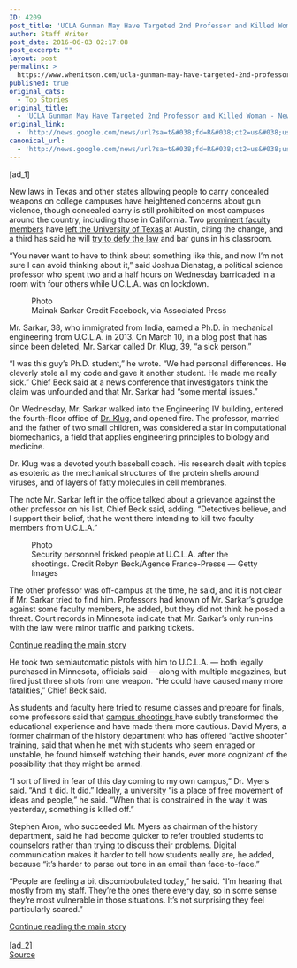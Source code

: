 ```yaml
---
ID: 4209
post_title: 'UCLA Gunman May Have Targeted 2nd Professor and Killed Woman &#8211; New York Times'
author: Staff Writer
post_date: 2016-06-03 02:17:08
post_excerpt: ""
layout: post
permalink: >
  https://www.whenitson.com/ucla-gunman-may-have-targeted-2nd-professor-and-killed-woman-new-york-times/
published: true
original_cats:
  - Top Stories
original_title:
  - 'UCLA Gunman May Have Targeted 2nd Professor and Killed Woman - New York Times'
original_link:
  - 'http://news.google.com/news/url?sa=t&#038;fd=R&#038;ct2=us&#038;usg=AFQjCNFomS5_I95Regz0rLbbTZcCPSThxg&#038;clid=c3a7d30bb8a4878e06b80cf16b898331&#038;cid=52779124728881&#038;ei=ouhQV-joM4izwAGglK8g&#038;url=http://www.nytimes.com/2016/06/03/us/ucla-shooting-mainak-sarkar.html'
canonical_url:
  - 'http://news.google.com/news/url?sa=t&#038;fd=R&#038;ct2=us&#038;usg=AFQjCNFomS5_I95Regz0rLbbTZcCPSThxg&#038;clid=c3a7d30bb8a4878e06b80cf16b898331&#038;cid=52779124728881&#038;ei=ouhQV-joM4izwAGglK8g&#038;url=http://www.nytimes.com/2016/06/03/us/ucla-shooting-mainak-sarkar.html'
---
```

 [ad_1]
<br><div readability="131.88516068053">
        <p class="story-body-text story-content" data-para-count="427" data-total-count="3351" id="story-continues-3">New laws in Texas and other states allowing people to carry concealed weapons on college campuses have heightened concerns about gun violence, though concealed carry is still prohibited on most campuses around the country, including those in California. Two <a href="http://www.nytimes.com/2016/02/27/us/dean-at-university-of-texas-resigns-in-part-over-handgun-law.html">prominent faculty members</a> have <a href="http://www.dailytexanonline.com/2015/10/07/citing-concerns-with-campus-carry-professor-emeritus-to-withdraw">left the University of Texas</a> at Austin, citing the change, and a third has said he will <a href="http://www.statesman.com/news/news/state-regional-govt-politics/nobel-laureate-at-ut-says-hell-bar-gun-toting-stud/nqCGK/">try to defy the law</a> and bar guns in his classroom.</p><p class="story-body-text story-content" data-para-count="284" data-total-count="3635">“You never want to have to think about something like this, and now I’m not sure I can avoid thinking about it,” said Joshua Dienstag, a political science professor who spent two and a half hours on Wednesday barricaded in a room with four others while U.C.L.A. was on lockdown.</p><figure id="media-100000004450169" class="media photo embedded layout-small-vertical media-100000004450169" data-media-action="modal" itemprop="associatedMedia" itemscope="" itemid="https://static01.nyt.com/images/2016/06/03/us/03ucla-web2/03ucla-web2-master180.jpg" itemtype="http://schema.org/ImageObject" aria-label="media" role="group"><span class="visually-hidden">Photo</span>
    <div class="image">
            <img src="https://static01.nyt.com/images/2016/06/03/us/03ucla-web2/03ucla-web2-master180.jpg" alt="" class="media-viewer-candidate" data-mediaviewer-src="http://www.whenitson.com/wp-content/uploads/2016/06/UCLA-Gunman-May-Have-Targeted-2nd-Professor-and-Killed-Woman-New-York-Times.jpg" data-mediaviewer-caption="Mainak Sarkar" data-mediaviewer-credit="Facebook, via Associated Press" itemprop="url" itemid="https://static01.nyt.com/images/2016/06/03/us/03ucla-web2/03ucla-web2-master180.jpg"/><meta itemprop="height" content="231"/><meta itemprop="width" content="180"/></div>
        <figcaption class="caption" itemprop="caption description"><span class="caption-text">Mainak Sarkar</span>
                        <span class="credit" itemprop="copyrightHolder">
            <span class="visually-hidden">Credit</span>
            Facebook, via Associated Press        </span>
            </figcaption></figure><p class="story-body-text story-content" data-para-count="216" data-total-count="3851">Mr. Sarkar, 38, who immigrated from India, earned a Ph.D. in mechanical engineering from U.C.L.A. in 2013. On March 10, in a blog post that has since been deleted, Mr. Sarkar called Dr. Klug, 39, “a sick person.”</p><p class="story-body-text story-content" data-para-count="303" data-total-count="4154">“I was this guy’s Ph.D. student,” he wrote. “We had personal differences. He cleverly stole all my code and gave it another student. He made me really sick.” Chief Beck said at a news conference that investigators think the claim was unfounded and that Mr. Sarkar had “some mental issues.”</p><p class="story-body-text story-content" data-para-count="310" data-total-count="4464">On Wednesday, Mr. Sarkar walked into the Engineering IV building, entered the fourth-floor office of <a href="http://www.mae.ucla.edu/william-klug/">Dr. Klug</a>, and opened fire. The professor, married and the father of two small children, was considered a star in computational biomechanics, a field that applies engineering principles to biology and medicine.</p><p class="story-body-text story-content" data-para-count="206" data-total-count="4670">Dr. Klug was a devoted youth baseball coach. His research dealt with topics as esoteric as the mechanical structures of the protein shells around viruses, and of layers of fatty molecules in cell membranes.</p><p class="story-body-text story-content" data-para-count="254" data-total-count="4924">The note Mr. Sarkar left in the office talked about a grievance against the other professor on his list, Chief Beck said, adding, “Detectives believe, and I support their belief, that he went there intending to kill two faculty members from U.C.L.A.”</p><figure id="media-100000004450775" class="media photo embedded layout-small-horizontal media-100000004450775 ratio-tall" data-media-action="modal" itemprop="associatedMedia" itemscope="" itemid="https://static01.nyt.com/images/2016/06/03/us/03UCLA-jp1/03UCLA-jp1-master315.jpg" itemtype="http://schema.org/ImageObject" aria-label="media" role="group"><span class="visually-hidden">Photo</span>
    <div class="image">
            <img src="https://static01.nyt.com/images/2016/06/03/us/03UCLA-jp1/03UCLA-jp1-master315.jpg" alt="" class="media-viewer-candidate" data-mediaviewer-src="http://www.whenitson.com/wp-content/uploads/2016/06/1464920228_125_UCLA-Gunman-May-Have-Targeted-2nd-Professor-and-Killed-Woman-New-York-Times.jpg" data-mediaviewer-caption="Security personnel frisked people at U.C.L.A. after the shootings." data-mediaviewer-credit="Robyn Beck/Agence France-Presse &amp;mdash; Getty Images" itemprop="url" itemid="https://static01.nyt.com/images/2016/06/03/us/03UCLA-jp1/03UCLA-jp1-master315.jpg"/><meta itemprop="height" content="210"/><meta itemprop="width" content="315"/></div>
        <figcaption class="caption" itemprop="caption description"><span class="caption-text">Security personnel frisked people at U.C.L.A. after the shootings.</span>
                        <span class="credit" itemprop="copyrightHolder">
            <span class="visually-hidden">Credit</span>
            Robyn Beck/Agence France-Presse — Getty Images        </span>
            </figcaption></figure><p class="story-body-text story-content" data-para-count="359" data-total-count="5283">The other professor was off-campus at the time, he said, and it is not clear if Mr. Sarkar tried to find him. Professors had known of Mr. Sarkar’s grudge against some faculty members, he added, but they did not think he posed a threat. Court records in Minnesota indicate that Mr. Sarkar’s only run-ins with the law were minor traffic and parking tickets.</p><div id="story-ad-2" class="story-ad ad ad-placeholder nocontent robots-nocontent">
    
<a class="visually-hidden skip-to-text-link" href="#story-continues-4">Continue reading the main story</a>
</div>
<p class="story-body-text story-content" data-para-count="255" data-total-count="5538" id="story-continues-4">He took two semiautomatic pistols with him to U.C.L.A. — both legally purchased in Minnesota, officials said — along with multiple magazines, but fired just three shots from one weapon. “He could have caused many more fatalities,” Chief Beck said.</p><p class="story-body-text story-content" data-para-count="478" data-total-count="6016">As students and faculty here tried to resume classes and prepare for finals, some professors said that <a href="https://www2.ed.gov/admins/lead/safety/campus-attacks.pdf">campus shootings </a>have subtly transformed the educational experience and have made them more cautious. David Myers, a former chairman of the history department who has offered “active shooter” training, said that when he met with students who seem enraged or unstable, he found himself watching their hands, ever more cognizant of the possibility that they might be armed.</p><p class="story-body-text story-content" data-para-count="279" data-total-count="6295">“I sort of lived in fear of this day coming to my own campus,” Dr. Myers said. “And it did. It did.” Ideally, a university “is a place of free movement of ideas and people,” he said. “When that is constrained in the way it was yesterday, something is killed off.”</p><p class="story-body-text story-content" data-para-count="348" data-total-count="6643">Stephen Aron, who succeeded Mr. Myers as chairman of the history department, said he had become quicker to refer troubled students to counselors rather than trying to discuss their problems. Digital communication makes it harder to tell how students really are, he added, because “it’s harder to parse out tone in an email than face-to-face.”</p><p class="story-body-text story-content" data-para-count="262" data-total-count="6905">“People are feeling a bit discombobulated today,” he said. “I’m hearing that mostly from my staff. They’re the ones there every day, so in some sense they’re most vulnerable in those situations. It’s not surprising they feel particularly scared.”</p><a class="visually-hidden skip-to-text-link" href="#whats-next">Continue reading the main story</a>
    </div>
<br>[ad_2]
<br><a href="http://news.google.com/news/url?sa=t&#038;fd=R&#038;ct2=us&#038;usg=AFQjCNFomS5_I95Regz0rLbbTZcCPSThxg&#038;clid=c3a7d30bb8a4878e06b80cf16b898331&#038;cid=52779124728881&#038;ei=ouhQV-joM4izwAGglK8g&#038;url=http://www.nytimes.com/2016/06/03/us/ucla-shooting-mainak-sarkar.html">Source </a>